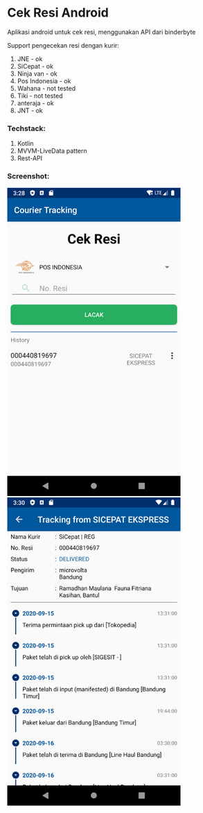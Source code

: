 # Cek Resi Android

Aplikasi android untuk cek resi, menggunakan API dari binderbyte

Support pengecekan resi dengan kurir:
1. JNE - ok
2. SiCepat - ok
3. Ninja van - ok
4. Pos Indonesia - ok
5. Wahana - not tested
6. Tiki - not tested
7. anteraja - ok
8. JNT - ok

### Techstack:
1. Kotlin
2. MVVM-LiveData pattern
3. Rest-API

### Screenshot:
<img src="https://github.com/Ram-adhan/md-photo/blob/master/courier-tracking-android/Screenshot_1601454488.png" width="400">
<img src="https://github.com/Ram-adhan/md-photo/blob/master/courier-tracking-android/Screenshot_1601454610.png" width="400">
